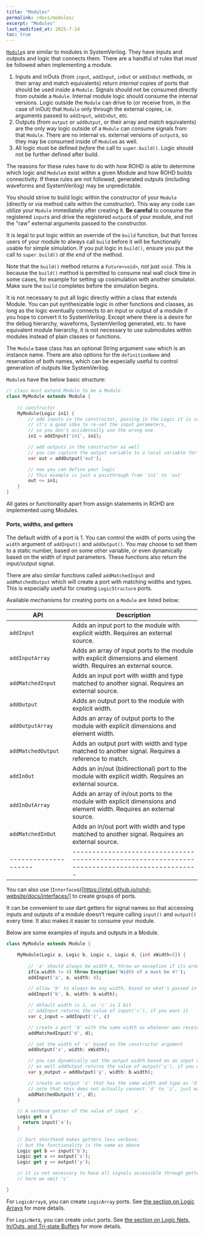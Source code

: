 ```yaml
---
title: "Modules"
permalink: /docs/modules/
excerpt: "Modules"
last_modified_at: 2025-7-24
toc: true
---
```


[`Module`](https://intel.github.io/rohd/rohd/Module-class.html)s are similar to modules in SystemVerilog.  They have inputs and outputs and logic that connects them.  There are a handful of rules that *must* be followed when implementing a module.

1. Inputs and inOuts (from `input`, `addInput`, `inOut` or `addInOut` methods, or their array and match equivalents) return *internal* copies of ports that should be used inside a `Module`.  Signals should not be consumed directly from outside a `Module`.  Internal module logic should consume the internal versions.  Logic outside the `Module` can drive to (or receive from, in the case of inOut) that `Module` only through the external copies, i.e. arguments passed to `addInput`, `addInOut`, etc.
2. Outputs (from `output` or `addOutput`, or their array and match equivalents) are the only way logic outside of a `Module` can consume signals from that `Module`.  There are no internal vs. external versions of `output`s, so they may be consumed inside of `Module`s as well.
3. All logic must be defined *before* the call to `super.build()`.  Logic should not be further defined after build.

The reasons for these rules have to do with how ROHD is able to determine which logic and `Module`s exist within a given Module and how ROHD builds connectivity.  If these rules are not followed, generated outputs (including waveforms and SystemVerilog) may be unpredictable.

You should strive to build logic within the constructor of your `Module` (directly or via method calls within the constructor).  This way any code can utilize your `Module` immediately after creating it.  **Be careful** to consume the registered `input`s and drive the registered `output`s of your module, and not the "raw" external arguments passed to the constructor.

It is legal to put logic within an override of the `build` function, but that forces users of your module to always call `build` before it will be functionally usable for simple simulation.  If you put logic in `build()`, ensure you put the call to `super.build()` *at the end* of the method.

Note that the `build()` method returns a `Future<void>`, not just `void`.  This is because the `build()` method is permitted to consume real wall clock time in some cases, for example for setting up cosimulation with another simulator.  Make sure the `build` completes before the simulation begins.

It is not necessary to put all logic directly within a class that extends Module.  You can put synthesizable logic in other functions and classes, as long as the logic eventually connects to an input or output of a module if you hope to convert it to SystemVerilog.  Except where there is a desire for the debug hierarchy, waveforms, SystemVerilog generated, etc. to have equivalent module hierarchy, it is not necessary to use submodules within modules instead of plain classes or functions.

The `Module` base class has an optional String argument `name` which is an instance name.  There are also options for the `definitionName` and reservation of both names, which can be especially useful to control generation of outputs like SystemVerilog.

`Module`s have the below basic structure:

```dart
// class must extend Module to be a Module
class MyModule extends Module {
    
    // constructor
    MyModule(Logic in1) {
        // add inputs in the constructor, passing in the Logic it is connected to
        // it's a good idea to re-set the input parameters, 
        // so you don't accidentally use the wrong one
        in1 = addInput('in1', in1);

        // add outputs in the constructor as well
        // you can capture the output variable to a local variable for use
        var out = addOutput('out');

        // now you can define your logic
        // this example is just a passthrough from 'in1' to 'out'
        out <= in1;
    }
}
```

All gates or functionality apart from assign statements in ROHD are implemented using Modules.

#### Ports, widths, and getters

The default width of a port is 1.  You can control the width of ports using the `width` argument of `addInput()` and `addOutput()`.  You may choose to set them to a static number, based on some other variable, or even dynamically based on the width of input parameters.  These functions also return the input/output signal.

There are also similar functions called `addMatchedInput` and `addMatchedOutput` which will create a port with matching widths and types.  This is especially useful for creating `LogicStructure` ports.

Available mechanisms for creating ports on a `Module` are listed below:

| API                | Description                                                                                  |
|--------------------|----------------------------------------------------------------------------------------------|
| `addInput`         | Adds an input port to the module with explicit width. Requires an external source.           |
| `addInputArray`    | Adds an array of input ports to the module with explicit dimensions and element width. Requires an external source. |
| `addMatchedInput`  | Adds an input port with width and type matched to another signal. Requires an external source.|
| `addOutput`        | Adds an output port to the module with explicit width.                                       |
| `addOutputArray`   | Adds an array of output ports to the module with explicit dimensions and element width.|
| `addMatchedOutput` | Adds an output port with width and type matched to another signal. Requires a reference to match.|
| `addInOut`         | Adds an in/out (bidirectional) port to the module with explicit width. Requires an external source.|
| `addInOutArray`    | Adds an array of in/out ports to the module with explicit dimensions and element width. Requires an external source. |
| `addMatchedInOut`  | Adds an in/out port with width and type matched to another signal. Requires an external source.|
|--------------------|----------------------------------------------------------------------------------------------|

You can also use (`Interface`s)[https://intel.github.io/rohd-website/docs/interfaces/] to create groups of ports.

It can be convenient to use dart getters for signal names so that accessing inputs and outputs of a module doesn't require calling `input()` and `output()` every time.  It also makes it easier to consume your module.

Below are some examples of inputs and outputs in a Module.

```dart
class MyModule extends Module {

    MyModule(Logic a, Logic b, Logic c, Logic d, {int xWidth=5}) {
        
        // 'a' should always be width 4, throw an exception if its wrong
        if(a.width != 4) throw Exception('Width of a must be 4!');
        addInput('a', a, width: 4);

        // allow 'b' to always be any width, based on what's passed in
        addInput('b', b, width: b.width);

        // default width is 1, so 'c' is 1 bit
        // addInput returns the value of input('c'), if you want it
        var c_input = addInput('c', c)

        // create a port 'b' with the same width as whatever was received
        addMatchedInput('d', d);

        // set the width of 'x' based on the constructor argument
        addOutput('x', width: xWidth);

        // you can dynamically set the output width based on an input width, 
        // as well addOutput returns the value of output('y'), if you want it
        var y_output = addOutput('y', width: b.width);

        // create an output 'z' that has the same width and type as 'd'.
        // note that this does not actually connect 'd' to 'z', just matches it
        addMatchedOutput('z', d);
    }

    // A verbose getter of the value of input 'a'.
    Logic get a {
      return input('a');
    }
    
    // Dart shorthand makes getters less verbose, 
    // but the functionality is the same as above
    Logic get b => input('b');
    Logic get x => output('x');
    Logic get y => output('y');

    // it is not necessary to have all signals accessible through getters, 
    // here we omit 'c'

}
```

For `LogicArray`s, you can create `LogicArray` ports.  See [the section on Logic Arrays](https://intel.github.io/rohd-website/docs/logic-arrays/) for more details.

For `LogicNet`s, you can create `inOut` ports.  See [the section on Logic Nets, In/Outs, and Tri-state Buffers](https://intel.github.io/rohd-website/docs/logic-nets/) for more details.
